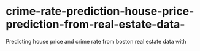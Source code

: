 # crime-rate-prediction-house-price-prediction-from-real-estate-data-
Predicting house price and crime rate from boston real estate data with 
